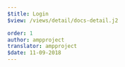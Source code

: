 ```yaml
---
$title: Login
$view: /views/detail/docs-detail.j2

order: 1
author: ampproject
translator: ampproject
$date: 11-09-2018
---
```


